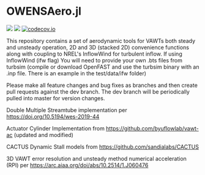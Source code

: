 # OWENSAero.jl

[![](https://img.shields.io/badge/docs-stable-blue.svg)](https://sandialabs.github.io/OWENSAero.jl)
![](https://github.com/sandialabs/OWENSAero.jl/workflows/CI/badge.svg)
[![codecov.io](https://codecov.io/github/sandialabs/OWENSAero.jl/coverage.svg?branch=master)](https://codecov.io/github/sandialabs/OWENSAero.jl?branch=master)

This repository contains a set of aerodynamic tools for VAWTs both steady and unsteady operation, 2D and
3D (stacked 2D) convenience functions along with coupling to NREL's InflowWind for turbulent inflow. If using InflowWind (ifw flag) You
will need to provide your own .bts files from turbsim (compile or download OpenFAST and use the turbsim
binary with an .inp file.  There is an example in the test/data/ifw folder)

Please make all feature changes and bug fixes as branches and then create pull requests against the dev branch.  The dev branch will be periodically pulled into master for version changes.

Double Multiple Streamtube implementation per https://doi.org/10.5194/wes-2019-44

Actuator Cylinder Implementation from https://github.com/byuflowlab/vawt-ac (updated and modified)

CACTUS Dynamic Stall models from https://github.com/sandialabs/CACTUS

3D VAWT error resolution and unsteady method numerical acceleration (RPI) per https://arc.aiaa.org/doi/abs/10.2514/1.J060476
